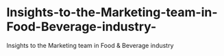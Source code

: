# Insights-to-the-Marketing-team-in-Food-Beverage-industry-
Insights to the Marketing team in Food &amp; Beverage industry 
